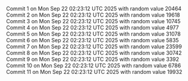 Commit 1 on Mon Sep 22 02:23:12 UTC 2025 with random value 20464
Commit 2 on Mon Sep 22 02:23:12 UTC 2025 with random value 19618
Commit 3 on Mon Sep 22 02:23:12 UTC 2025 with random value 10745
Commit 4 on Mon Sep 22 02:23:12 UTC 2025 with random value 4977
Commit 5 on Mon Sep 22 02:23:12 UTC 2025 with random value 31078
Commit 6 on Mon Sep 22 02:23:12 UTC 2025 with random value 5835
Commit 7 on Mon Sep 22 02:23:12 UTC 2025 with random value 23599
Commit 8 on Mon Sep 22 02:23:12 UTC 2025 with random value 30742
Commit 9 on Mon Sep 22 02:23:12 UTC 2025 with random value 3392
Commit 10 on Mon Sep 22 02:23:12 UTC 2025 with random value 6786
Commit 11 on Mon Sep 22 02:23:12 UTC 2025 with random value 19932
